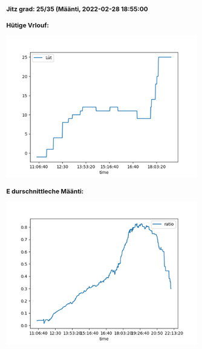 ### Jitz grad: 25/35 (Määnti, 2022-02-28 18:55:00

### Hütige Vrlouf:
![Graph](Today.png)

### E durschnittleche Määnti:
![Graph](Määnti.png)